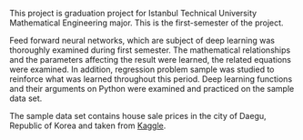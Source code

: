 This project is graduation project for Istanbul Technical University Mathematical Engineering major. This is the first-semester of the project.

Feed forward neural networks, which are subject of deep learning was thoroughly examined during first semester. The mathematical relationships and the parameters affecting the result were learned, the related equations were examined. In addition, regression problem sample was studied to reinforce what was learned throughout this period. Deep learning functions and their arguments on Python were examined and practiced on the sample data set.

The sample data set contains house sale prices in the city of Daegu, Republic of Korea and taken from [Kaggle](https://www.kaggle.com/gunhee/koreahousedata).
